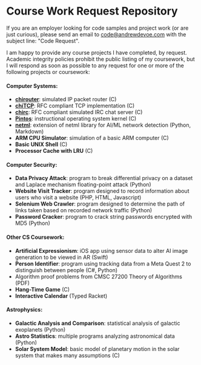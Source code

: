 # Course Work Request Repository

If you are an employer looking for code samples and project work (or are just curious), please send an email to code@andrewdevoe.com with the subject line: "Code Request".

I am happy to provide any course projects I have completed, by request. Academic integrity policies prohibit the public listing of my coursework, but I will respond as soon as possible to any request for one or more of the following projects or coursework:

#### Computer Systems:
- **[chirouter](http://chi.cs.uchicago.edu/chirouter/index.html)**: simulated IP packet router (C)
- **[chiTCP](http://chi.cs.uchicago.edu/chitcp/index.html)**: RFC compliant TCP implementation (C)
- **[chirc](http://chi.cs.uchicago.edu/chirc/index.html)**: RFC compliant simulated IRC chat server (C)
- **[Pintos](https://pintos-os.org/)**: instructional operating system kernel (C)
- **[netml](https://github.com/noise-lab/netml)**: extension of netml library for AI/ML network detection (Python, Markdown)
- **ARM CPU Simulator**: simulation of a basic ARM computer (C)
- **Basic UNIX Shell** (C)
- **Processor Cache with LRU** (C)

#### Computer Security:
- **Data Privacy Attack**: program to break differential privacy on a dataset and Laplace mechanism floating-point attack (Python)
- **Website Visit Tracker**: program designed to record information about users who visit a website (PHP, HTML, Javascript)
- **Selenium Web Crawler**: program designed to determine the path of links taken based on recorded network traffic (Python)
- **Password Cracker**: program to crack string passwords encrypted with MD5 (Python)

#### Other CS Coursework:
- **Artificial Expressionism**: iOS app using sensor data to alter AI image generation to be viewed in AR (Swift)
- **Person Identifier**: program using tracking data from a Meta Quest 2 to distinguish between people (C#, Python)
- Algorithm proof problems from CMSC 27200 Theory of Algorithms (PDF)
- **Hang-Time Game** (C)
- **Interactive Calendar** (Typed Racket)

#### Astrophysics:
- **Galactic Analysis and Comparison**: statistical analysis of galactic exoplanets (Python)
- **Astro Statistics**: multiple programs analyzing astronomical data (Python)
- **Solar System Model**: basic model of planetary motion in the solar system that makes many assumptions (C)
